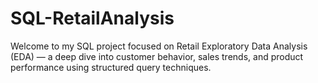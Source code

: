# SQL-RetailAnalysis
Welcome to my SQL project focused on Retail Exploratory Data Analysis (EDA) — a deep dive into customer behavior, sales trends, and product performance using structured query techniques.
